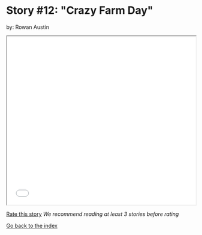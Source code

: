 # Story #12: "Crazy Farm Day"
by: Rowan Austin


<iframe src="../stories/12_Crazy Farm Day.html" height="450px" width="100%"> </iframe>

[Rate this story](https://forms.gle/zbTTGuidhwvabMLT9) *We recommend reading at least 3 stories before rating*

[Go back to the index](../index.md)

